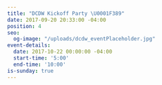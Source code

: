 ```yaml
---
title: "DCDW Kickoff Party \U0001F389"
date: 2017-09-20 20:33:00 -04:00
position: 4
seo:
  og-image: "/uploads/dcdw_eventPlaceholder.jpg"
event-details:
  date: 2017-10-22 00:00:00 -04:00
  start-time: '5:00'
  end-time: '10:00'
is-sunday: true
---
```


